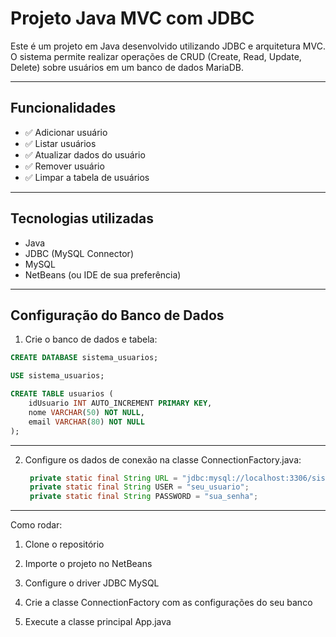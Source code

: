 # Projeto Java MVC com JDBC

Este é um projeto em Java desenvolvido utilizando JDBC e arquitetura MVC. O sistema permite realizar operações de CRUD (Create, Read, Update, Delete) sobre usuários em um banco de dados MariaDB.

---

## Funcionalidades

- ✅ Adicionar usuário
- ✅ Listar usuários
- ✅ Atualizar dados do usuário
- ✅ Remover usuário
- ✅ Limpar a tabela de usuários

---

## Tecnologias utilizadas

- Java
- JDBC (MySQL Connector)
- MySQL
- NetBeans (ou IDE de sua preferência)

---

## Configuração do Banco de Dados

1. Crie o banco de dados e tabela:

```sql
CREATE DATABASE sistema_usuarios;

USE sistema_usuarios;

CREATE TABLE usuarios (
    idUsuario INT AUTO_INCREMENT PRIMARY KEY,
    nome VARCHAR(50) NOT NULL,
    email VARCHAR(80) NOT NULL
);
```
---
2. Configure os dados de conexão na classe ConnectionFactory.java:
   ```java
    private static final String URL = "jdbc:mysql://localhost:3306/sistema_usuarios";
    private static final String USER = "seu_usuario";
    private static final String PASSWORD = "sua_senha";
   ```
---
Como rodar:
1. Clone o repositório

2. Importe o projeto no NetBeans

3. Configure o driver JDBC MySQL

4. Crie a classe ConnectionFactory com as configurações do seu banco

5. Execute a classe principal App.java

